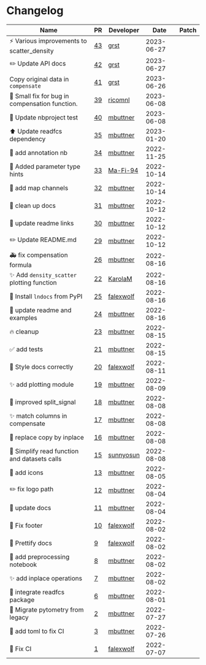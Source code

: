 # Changelog

<!-- prettier-ignore -->
Name | PR | Developer | Date | Patch
--- | --- | --- | --- | ---
⚡ Various improvements to scatter_density | [43](https://github.com/buettnerlab/pytometry/pull/43) | [grst](https://github.com/grst) | 2023-06-27 |
✏️  Update API docs | [42](https://github.com/buettnerlab/pytometry/pull/42) | [grst](https://github.com/grst) | 2023-06-27 |
Copy original data in `compensate` | [41](https://github.com/buettnerlab/pytometry/pull/41) | [grst](https://github.com/grst) | 2023-06-26 |
🐛  Small fix for bug in compensation function. | [39](https://github.com/buettnerlab/pytometry/pull/39) | [ricomnl](https://github.com/ricomnl) | 2023-06-08 |
:construction_worker: Update nbproject test | [40](https://github.com/buettnerlab/pytometry/pull/40) | [mbuttner](https://github.com/mbuttner) | 2023-06-08 |
:arrow_up: Update readfcs dependency | [35](https://github.com/buettnerlab/pytometry/pull/35) | [mbuttner](https://github.com/mbuttner) | 2023-01-20 |
:memo: add annotation nb | [34](https://github.com/buettnerlab/pytometry/pull/34) | [mbuttner](https://github.com/mbuttner) | 2022-11-25 |
💄 Added parameter type hints | [33](https://github.com/buettnerlab/pytometry/pull/33) | [Ma-Fi-94](https://github.com/Ma-Fi-94) | 2022-10-14 |
:bug: add map channels | [32](https://github.com/buettnerlab/pytometry/pull/32) | [mbuttner](https://github.com/mbuttner) | 2022-10-14 |
:memo: clean up docs | [31](https://github.com/buettnerlab/pytometry/pull/31) | [mbuttner](https://github.com/mbuttner) | 2022-10-12 |
📝 update readme links | [30](https://github.com/buettnerlab/pytometry/pull/30) | [mbuttner](https://github.com/mbuttner) | 2022-10-12 |
✏️ Update README.md | [29](https://github.com/buettnerlab/pytometry/pull/29) | [mbuttner](https://github.com/mbuttner) | 2022-10-12 |
🚑 fix compensation formula | [26](https://github.com/buettnerlab/pytometry/pull/26) | [mbuttner](https://github.com/mbuttner) | 2022-08-16 |
✨ Add `density_scatter` plotting function | [22](https://github.com/buettnerlab/pytometry/pull/22) | [KarolaM](https://github.com/KarolaM) | 2022-08-16 |
👷 Install `lndocs` from PyPI | [25](https://github.com/buettnerlab/pytometry/pull/25) | [falexwolf](https://github.com/falexwolf) | 2022-08-16 |
:lipstick: update readme and examples | [24](https://github.com/buettnerlab/pytometry/pull/24) | [mbuttner](https://github.com/mbuttner) | 2022-08-16 |
:fire: cleanup | [23](https://github.com/buettnerlab/pytometry/pull/23) | [mbuttner](https://github.com/mbuttner) | 2022-08-15 |
✅ add tests | [21](https://github.com/buettnerlab/pytometry/pull/21) | [mbuttner](https://github.com/mbuttner) | 2022-08-15 |
👷 Style docs correctly | [20](https://github.com/buettnerlab/pytometry/pull/20) | [falexwolf](https://github.com/falexwolf) | 2022-08-11 |
✨ add plotting module | [19](https://github.com/buettnerlab/pytometry/pull/19) | [mbuttner](https://github.com/mbuttner) | 2022-08-09 |
🎨 improved split_signal | [18](https://github.com/buettnerlab/pytometry/pull/18) | [mbuttner](https://github.com/mbuttner) | 2022-08-08 |
✨ match columns in compensate | [17](https://github.com/buettnerlab/pytometry/pull/17) | [mbuttner](https://github.com/mbuttner) | 2022-08-08 |
🎨 replace copy by inplace | [16](https://github.com/buettnerlab/pytometry/pull/16) | [mbuttner](https://github.com/mbuttner) | 2022-08-08 |
🎨 Simplify read function and datasets calls | [15](https://github.com/buettnerlab/pytometry/pull/15) | [sunnyosun](https://github.com/sunnyosun) | 2022-08-08 |
💄 add icons | [13](https://github.com/buettnerlab/pytometry/pull/13) | [mbuttner](https://github.com/mbuttner) | 2022-08-05 |
✏️ fix logo path | [12](https://github.com/buettnerlab/pytometry/pull/12) | [mbuttner](https://github.com/mbuttner) | 2022-08-04 |
📝 update docs | [11](https://github.com/buettnerlab/pytometry/pull/11) | [mbuttner](https://github.com/mbuttner) | 2022-08-04 |
📝 Fix footer | [10](https://github.com/buettnerlab/pytometry/pull/10) | [falexwolf](https://github.com/falexwolf) | 2022-08-02 |
👷 Prettify docs | [9](https://github.com/buettnerlab/pytometry/pull/9) | [falexwolf](https://github.com/falexwolf) | 2022-08-02 |
📝 add preprocessing notebook | [8](https://github.com/buettnerlab/pytometry/pull/8) | [mbuttner](https://github.com/mbuttner) | 2022-08-02 |
✨ add inplace operations | [7](https://github.com/buettnerlab/pytometry/pull/7) | [mbuttner](https://github.com/mbuttner) | 2022-08-02 |
🎨 integrate readfcs package | [6](https://github.com/buettnerlab/pytometry/pull/6) | [mbuttner](https://github.com/mbuttner) | 2022-08-01 |
🚚 Migrate pytometry from legacy | [2](https://github.com/buettnerlab/pytometry/pull/2) | [mbuttner](https://github.com/mbuttner) | 2022-07-27 |
🐛 add toml to fix CI | [3](https://github.com/buettnerlab/pytometry/pull/3) | [mbuttner](https://github.com/mbuttner) | 2022-07-26 |
💚 Fix CI | [1](https://github.com/laminlabs/pytometry/pull/1) | [falexwolf](https://github.com/falexwolf) | 2022-07-07 |
